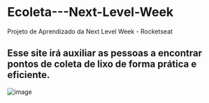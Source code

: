 # Ecoleta---Next-Level-Week
Projeto de Aprendizado da Next Level Week - Rocketseat

<h2>Esse site irá auxiliar as pessoas a encontrar pontos de coleta de lixo de forma prática e eficiente.</h2>

![image](https://github.com/duuranh/Ecoleta---Next-Level-Week/blob/master/Ecoleta2.png)
